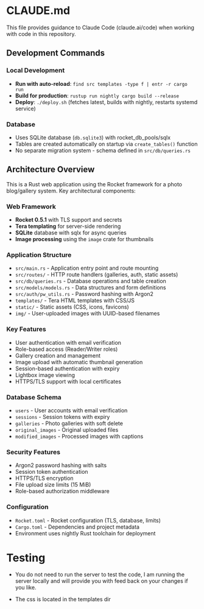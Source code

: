 # CLAUDE.md

This file provides guidance to Claude Code (claude.ai/code) when working with code in this repository.

## Development Commands

### Local Development

- **Run with auto-reload**: `find src templates -type f | entr -r cargo run`
- **Build for production**: `rustup run nightly cargo build --release`
- **Deploy**: `./deploy.sh` (fetches latest, builds with nightly, restarts systemd service)

### Database

- Uses SQLite database (`db.sqlite3`) with rocket_db_pools/sqlx
- Tables are created automatically on startup via `create_tables()` function
- No separate migration system - schema defined in `src/db/queries.rs`

## Architecture Overview

This is a Rust web application using the Rocket framework for a photo blog/gallery system. Key architectural components:

### Web Framework

- **Rocket 0.5.1** with TLS support and secrets
- **Tera templating** for server-side rendering
- **SQLite** database with sqlx for async queries
- **Image processing** using the `image` crate for thumbnails

### Application Structure

- `src/main.rs` - Application entry point and route mounting
- `src/routes/` - HTTP route handlers (galleries, auth, static assets)
- `src/db/queries.rs` - Database operations and table creation
- `src/models/models.rs` - Data structures and form definitions
- `src/auth/pw_utils.rs` - Password hashing with Argon2
- `templates/` - Tera HTML templates with CSS/JS
- `static/` - Static assets (CSS, icons, favicons)
- `img/` - User-uploaded images with UUID-based filenames

### Key Features

- User authentication with email verification
- Role-based access (Reader/Writer roles)
- Gallery creation and management
- Image upload with automatic thumbnail generation
- Session-based authentication with expiry
- Lightbox image viewing
- HTTPS/TLS support with local certificates

### Database Schema

- `users` - User accounts with email verification
- `sessions` - Session tokens with expiry
- `galleries` - Photo galleries with soft delete
- `original_images` - Original uploaded files
- `modified_images` - Processed images with captions

### Security Features

- Argon2 password hashing with salts
- Session token authentication
- HTTPS/TLS encryption
- File upload size limits (15 MiB)
- Role-based authorization middleware

### Configuration

- `Rocket.toml` - Rocket configuration (TLS, database, limits)
- `Cargo.toml` - Dependencies and project metadata
- Environment uses nightly Rust toolchain for deployment

# Testing

- You do not need to run the server to test the code, I am running the server locally and will provide you with feed back on your changes if you like.

- The css is located in the templates dir